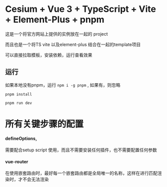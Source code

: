 # Cesium + Vue 3 + TypeScript + Vite + Element-Plus + pnpm

这是一个将官方网站上提供的实例放在一起的 project

而且也是一个将TS vite 以及element-plus 结合在一起的template项目

可以直接拉取模板，安装依赖，运行查看效果
## 运行
如果本地没有pnpm，运行 `npm i -g pnpm` , 如果有，则忽略

`pnpm install`

`pnpm run dev`

# 所有关键步骤的配置


#### defineOptions,

需要配合setup script 使用，而且不需要安装任何插件，也不需要配置任何参数

#### vue-router

在使用嵌套路由时，最好每一个嵌套路由都是全局唯一的名称，这样在进行匹配渲染时，才不会无法渲染